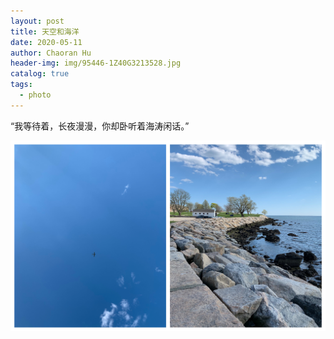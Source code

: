 ```yaml
---
layout: post
title: 天空和海洋
date: 2020-05-11
author: Chaoran Hu
header-img: img/95446-1Z40G3213528.jpg
catalog: true
tags:
  - photo
---
```


“我等待着，长夜漫漫，你却卧听着海涛闲话。”

![](/photo/sea.jpg)
